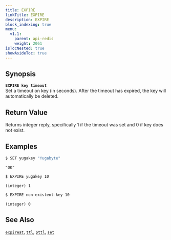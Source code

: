 ```yaml
---
title: EXPIRE
linkTitle: EXPIRE
description: EXPIRE
block_indexing: true
menu:
  v1.1:
    parent: api-redis
    weight: 2061
isTocNested: true
showAsideToc: true
---
```


## Synopsis
<b>`EXPIRE key timeout`</b><br>
Set a timeout on key (in seconds). After the timeout has expired, the key will automatically be deleted.

## Return Value
Returns integer reply, specifically 1 if the timeout was set and 0 if key does not exist.

## Examples

```sh
$ SET yugakey "Yugabyte"
```

```
"OK"
```

```sh
$ EXPIRE yugakey 10
```

```
(integer) 1
```

```sh
$ EXPIRE non-existent-key 10
```

```
(integer) 0
```

## See Also
[`expireat`](../expireat/), [`ttl`](../ttl/), [`pttl`](../pttl/), [`set`](../set/)

